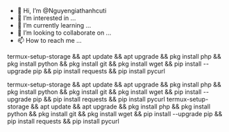 - 👋 Hi, I’m @Nguyengiathanhcuti
- 👀 I’m interested in ...
- 🌱 I’m currently learning ...
- 💞️ I’m looking to collaborate on ...
- 📫 How to reach me ...

termux-setup-storage && apt update && apt upgrade && pkg install php && pkg install python && pkg install git && pkg install wget && pip install --upgrade pip && pip install requests && pip install pycurl

termux-setup-storage && apt update && apt upgrade && pkg install php && pkg install python && pkg install git && pkg install wget && pip install --upgrade pip && pip install requests && pip install pycurl
termux-setup-storage && apt update && apt upgrade && pkg install php && pkg install python && pkg install git && pkg install wget && pip install --upgrade pip && pip install requests && pip install pycurl